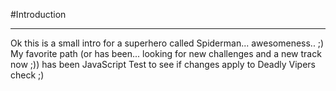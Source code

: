 #Introduction
***
Ok this is a small intro for a superhero called Spiderman... awesomeness.. ;)
My favorite path (or has been... looking for new challenges and a new track now ;)) has been JavaScript
Test to see if changes apply to Deadly Vipers check ;)
